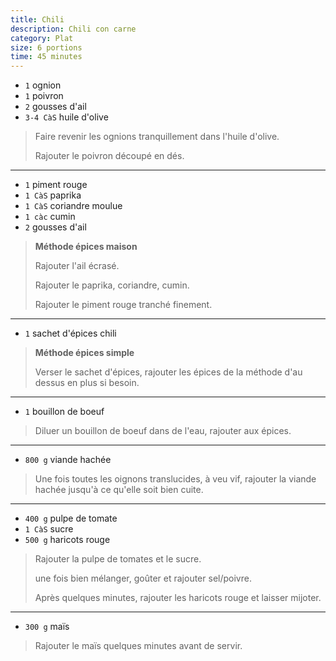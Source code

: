 ```yaml
---
title: Chili
description: Chili con carne
category: Plat
size: 6 portions
time: 45 minutes
---
```


* `1` ognion
* `1` poivron
* `2` gousses d'ail
* `3-4 CàS` huile d'olive

> Faire revenir les ognions tranquillement dans l'huile d'olive.
>
> Rajouter le poivron découpé en dés.

---

* `1` piment rouge
* `1 CàS` paprika
* `1 CàS` coriandre moulue
* `1 càc` cumin
* `2` gousses d'ail

> **Méthode épices maison**
>
> Rajouter l'ail écrasé.
>
> Rajouter le paprika, coriandre, cumin.
>
> Rajouter le piment rouge tranché finement.

---

* `1` sachet d'épices chili

> **Méthode épices simple**
>
> Verser le sachet d'épices, rajouter les épices de la méthode d'au dessus
> en plus si besoin.

---

* `1` bouillon de boeuf

> Diluer un bouillon de boeuf dans de l'eau, rajouter aux épices.

---

* `800 g` viande hachée

> Une fois toutes les oignons translucides, à veu vif, rajouter la viande
> hachée jusqu'à ce qu'elle soit bien cuite.

---

* `400 g` pulpe de tomate
* `1 CàS` sucre
* `500 g` haricots rouge

> Rajouter la pulpe de tomates et le sucre.
>
> une fois bien mélanger, goûter et rajouter sel/poivre.
>
> Après quelques minutes, rajouter les haricots rouge et laisser mijoter.

---

* `300 g` maïs

> Rajouter le maïs quelques minutes avant de servir.
